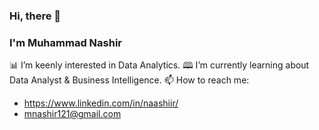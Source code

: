 ### Hi, there 👋

### I'm Muhammad Nashir

📊 I’m keenly interested in Data Analytics.
🕮 I’m currently learning about Data Analyst & Business Intelligence.
📫 How to reach me: 

- https://www.linkedin.com/in/naashiir/ 
- mnashir121@gmail.com

